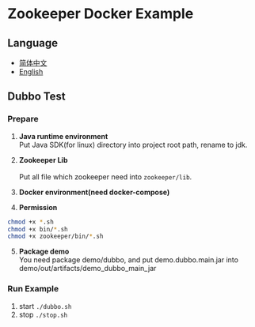 # Zookeeper Docker Example

## Language

* [简体中文](README.MD) 
* [English](README_EN.MD)

## Dubbo Test

### Prepare
1. **Java runtime environment**<br>
Put Java SDK(for linux) directory into project root path, rename to jdk.

2. **Zookeeper Lib**<br><br>
Put all file which zookeeper need into `zookeeper/lib`.

3. **Docker environment(need docker-compose)**

4. **Permission**
```bash
chmod +x *.sh
chmod +x bin/*.sh
chmod +x zookeeper/bin/*.sh
```

5. **Package demo**<br>
You need package demo/dubbo, and put demo.dubbo.main.jar into demo/out/artifacts/demo_dubbo_main_jar

### Run Example

1. start `./dubbo.sh`
2. stop `./stop.sh`